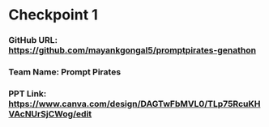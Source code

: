 # Checkpoint 1

### GitHub URL: https://github.com/mayankgongal5/promptpirates-genathon

### Team Name: Prompt Pirates

### PPT Link: https://www.canva.com/design/DAGTwFbMVL0/TLp75RcuKHVAcNUrSjCWog/edit
